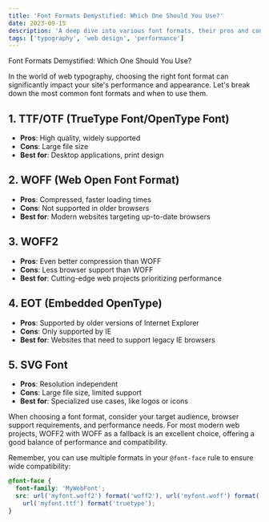 ```yaml
---
title: 'Font Formats Demystified: Which One Should You Use?'
date: 2023-09-15
description: 'A deep dive into various font formats, their pros and cons, and when to use each one.'
tags: ['typography', 'web design', 'performance']
---
```


Font Formats Demystified: Which One Should You Use?

In the world of web typography, choosing the right font format can significantly impact your site's
performance and appearance. Let's break down the most common font formats and when to use them.

## 1. TTF/OTF (TrueType Font/OpenType Font)

- **Pros**: High quality, widely supported
- **Cons**: Large file size
- **Best for**: Desktop applications, print design

## 2. WOFF (Web Open Font Format)

- **Pros**: Compressed, faster loading times
- **Cons**: Not supported in older browsers
- **Best for**: Modern websites targeting up-to-date browsers

## 3. WOFF2

- **Pros**: Even better compression than WOFF
- **Cons**: Less browser support than WOFF
- **Best for**: Cutting-edge web projects prioritizing performance

## 4. EOT (Embedded OpenType)

- **Pros**: Supported by older versions of Internet Explorer
- **Cons**: Only supported by IE
- **Best for**: Websites that need to support legacy IE browsers

## 5. SVG Font

- **Pros**: Resolution independent
- **Cons**: Large file size, limited support
- **Best for**: Specialized use cases, like logos or icons

When choosing a font format, consider your target audience, browser support requirements, and
performance needs. For most modern web projects, WOFF2 with WOFF as a fallback is an excellent
choice, offering a good balance of performance and compatibility.

Remember, you can use multiple formats in your `@font-face` rule to ensure wide compatibility:

```css
@font-face {
  font-family: 'MyWebFont';
  src: url('myfont.woff2') format('woff2'), url('myfont.woff') format('woff'),
    url('myfont.ttf') format('truetype');
}
```
